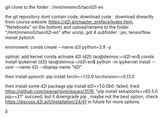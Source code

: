 git clone to the folder : /mnt/mnemo5/tao/d2l-en

the git repository dont contain code, download code : 
download direactly from course website (https://d2l.ai/chapter_preface/index.html, "Notebooks" on the bottom)
and upload/rename to the folder "/mnt/mnemo5/tao/d2l-en"
after unzip, got 4 subfolder :
jax, 
tensorflow
mxnet
pytorch



enviroment: 
conda create --name d2l python=3.9 -y

optinal: 
add kernel 
conda activate d2l
(d2l) tao@deimos:~/d2l-en$ conda install ipykernel
(d2l) tao@deimos:~/d2l-en$ python -m ipykernel install --user --name d2l --display-name "d2l"


then install pytorch: 
pip install torch==1.12.0 torchvision==0.13.0

then install some d2l package
pip install d2l==1.0.0b0: failed, 
tried https://github.com/openai/gym/issues/3176,  "pip install setuptools==65.5.0 pip==21"
succeed, but it downgrade pip , maybe not the best option, check
https://discuss.d2l.ai/t/installation/24/41 in future for more options 

å